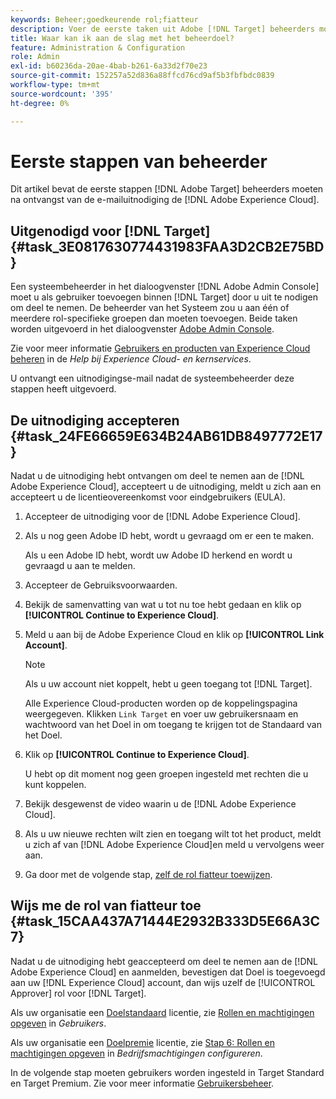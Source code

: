 ```yaml
---
keywords: Beheer;goedkeurende rol;fiatteur
description: Voer de eerste taken uit Adobe [!DNL Target] beheerders moeten de uitnodiging per e-mail aan de Adobe Experience Cloud ontvangen.
title: Waar kan ik aan de slag met het beheerdoel?
feature: Administration & Configuration
role: Admin
exl-id: b60236da-20ae-4bab-b261-6a33d2f70e23
source-git-commit: 152257a52d836a88ffcd76cd9af5b3fbfbdc0839
workflow-type: tm+mt
source-wordcount: '395'
ht-degree: 0%

---
```


# Eerste stappen van beheerder

Dit artikel bevat de eerste stappen [!DNL Adobe Target] beheerders moeten na ontvangst van de e-mailuitnodiging de [!DNL Adobe Experience Cloud].

## Uitgenodigd voor [!DNL Target] {#task_3E0817630774431983FAA3D2CB2E75BD}

Een systeembeheerder in het dialoogvenster [!DNL Adobe Admin Console] moet u als gebruiker toevoegen binnen [!DNL Target] door u uit te nodigen om deel te nemen. De beheerder van het Systeem zou u aan één of meerdere rol-specifieke groepen dan moeten toevoegen. Beide taken worden uitgevoerd in het dialoogvenster [Adobe Admin Console](https://adminconsole.adobe.com).

Zie voor meer informatie [Gebruikers en producten van Experience Cloud beheren](https://experienceleague.adobe.com/docs/core-services/interface/manage-users-and-products/admin-getting-started.html) in de *Help bij Experience Cloud- en kernservices*.

U ontvangt een uitnodigingse-mail nadat de systeembeheerder deze stappen heeft uitgevoerd.

## De uitnodiging accepteren {#task_24FE66659E634B24AB61DB8497772E17}

Nadat u de uitnodiging hebt ontvangen om deel te nemen aan de [!DNL Adobe Experience Cloud], accepteert u de uitnodiging, meldt u zich aan en accepteert u de licentieovereenkomst voor eindgebruikers (EULA).

1. Accepteer de uitnodiging voor de [!DNL Adobe Experience Cloud].
1. Als u nog geen Adobe ID hebt, wordt u gevraagd om er een te maken.

   Als u een Adobe ID hebt, wordt uw Adobe ID herkend en wordt u gevraagd u aan te melden.
1. Accepteer de Gebruiksvoorwaarden.
1. Bekijk de samenvatting van wat u tot nu toe hebt gedaan en klik op **[!UICONTROL Continue to Experience Cloud]**.
1. Meld u aan bij de Adobe Experience Cloud en klik op **[!UICONTROL Link Account]**.

   >[!NOTE]
   >
   >Als u uw account niet koppelt, hebt u geen toegang tot [!DNL Target].

   Alle Experience Cloud-producten worden op de koppelingspagina weergegeven. Klikken `Link Target` en voer uw gebruikersnaam en wachtwoord van het Doel in om toegang te krijgen tot de Standaard van het Doel.
1. Klik op **[!UICONTROL Continue to Experience Cloud]**.

   U hebt op dit moment nog geen groepen ingesteld met rechten die u kunt koppelen.
1. Bekijk desgewenst de video waarin u de [!DNL Adobe Experience Cloud].
1. Als u uw nieuwe rechten wilt zien en toegang wilt tot het product, meldt u zich af van [!DNL Adobe Experience Cloud]en meld u vervolgens weer aan.
1. Ga door met de volgende stap, [zelf de rol fiatteur toewijzen](/help/main/administrating-target/start-target.md#task_15CAA437A71444E2932B333D5E66A3C7).

## Wijs me de rol van fiatteur toe {#task_15CAA437A71444E2932B333D5E66A3C7}

Nadat u de uitnodiging hebt geaccepteerd om deel te nemen aan de [!DNL Adobe Experience Cloud] en aanmelden, bevestigen dat Doel is toegevoegd aan uw [!DNL Experience Cloud] account, dan wijs uzelf de [!UICONTROL Approver] rol voor [!DNL Target].

Als uw organisatie een [Doelstandaard](/help/main/c-intro/intro.md#section_ACD5EFF17AAB4E979CBEFA0145CCD905) licentie, zie [Rollen en machtigingen opgeven](/help/main/administrating-target/c-user-management/c-user-management/user-management.md#roles-permissions) in *Gebruikers*.

Als uw organisatie een [Doelpremie](/help/main/c-intro/intro.md#premium) licentie, zie [Stap 6: Rollen en machtigingen opgeven](/help/main/administrating-target/c-user-management/property-channel/properties-overview.md#section_8C425E43E5DD4111BBFC734A2B7ABC80) in *Bedrijfsmachtigingen configureren*.

In de volgende stap moeten gebruikers worden ingesteld in Target Standard en Target Premium. Zie voor meer informatie [Gebruikersbeheer](/help/main/administrating-target/c-user-management/user-management.md).
